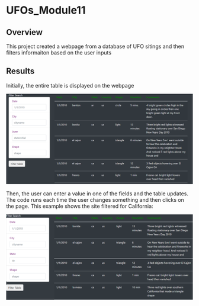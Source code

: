 # UFOs_Module11

## Overview

This project created a webpage from a database of UFO sitings and then filters informaiton based on the user inputs

## Results

Initially, the entire table is displayed on the webpage

![full](https://github.com/JaniceBgithub/UFOs_Module11/blob/main/static/images/full_table.png)

Then, the user can enter a value in one of the fields and the table updates.  The code runs each time the user changes something and then clicks on the page.  This example shows the site filtered for California:

![Ca](https://github.com/JaniceBgithub/UFOs_Module11/blob/main/static/images/Ca_table.png)







